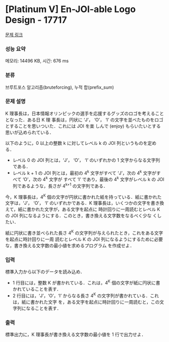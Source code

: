 # [Platinum V] En-JOI-able Logo Design - 17717 

[문제 링크](https://www.acmicpc.net/problem/17717) 

### 성능 요약

메모리: 14496 KB, 시간: 676 ms

### 분류

브루트포스 알고리즘(bruteforcing), 누적 합(prefix_sum)

### 문제 설명

<p>K 理事長は，日本情報オリンピックの選手を応援するグッズのロゴを考えることとなった．ある日 K 理 事長は，円状に ‘J’， ‘O’， ‘I’ の文字を並べたものをロゴとすることを思いついた．これには JOI を楽 しんで (enjoy) もらいたいとする思いが込められている．</p>

<p>以下のように，0 以上の整数 k に対してレベル k の JOI 列というものを定める．</p>

<ul>
	<li>レベル 0 の JOI 列とは，‘J’， ‘O’， ‘I’ のいずれかの 1 文字からなる文字列である．</li>
	<li>レベル k + 1 の JOI 列とは，最初の 4<sup>k</sup> 文字がすべて ‘J’，次の 4<sup>k</sup> 文字がすべて ‘O’，次の 4<sup>k</sup> 文字が すべて ‘I’ であり，最後の 4<sup>k</sup> 文字がレベル k の JOI 列であるような，長さが 4<sup>k+1</sup> の文字列である．</li>
</ul>

<p>今，K 理事長は，4<sup>K</sup> 個の文字が円状に書かれた紙を持っている．紙に書かれた文字は，‘J’， ‘O’， ‘I’ のいずれかである．K 理事長は，いくつかの文字を書き換えて，紙に書かれた文字が，ある文字を起点に 時計回りに一周読むとレベル K の JOI 列になるようにする．このとき，書き換える文字数をなるべく少な くしたい．</p>

<p>紙に円状に書き並べられた長さ 4<sup>K</sup> の文字列が与えられたとき，これをある文字を起点に時計回りに一周 読むとレベル K の JOI 列になるようにするために必要な，書き換える文字数の最小値を求めるプログラム を作成せよ．</p>

### 입력 

 <p>標準入力から以下のデータを読み込め．</p>

<ul>
	<li>1 行目には，整数 K が書かれている．これは，4<sup>K</sup> 個の文字が紙に円状に書かれていることを表す．</li>
	<li>2 行目には，‘J’，‘O’，‘I’ からなる長さ 4<sup>K</sup> の文字列が書かれている．これは，紙に書かれた文字 を，ある文字を起点に時計回りに一周読むと，この文字列になることを表す．</li>
</ul>

### 출력 

 <p>標準出力に，K 理事長が書き換える文字数の最小値を 1 行で出力せよ．</p>

